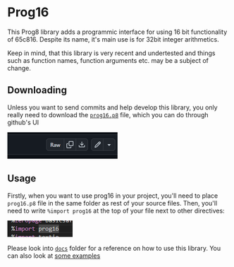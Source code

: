 # Prog16
This Prog8 library adds a programmic interface for using 16 bit functionality of 65c816. Despite its name, it's main use is for 32bit integer arithmetics.

Keep in mind, that this library is very recent and undertested and things such as function names, function arguments etc. may be a subject of change.

## Downloading
Unless you want to send commits and help develop this library, you only really need to download the [`prog16.p8`](./prog16.p8) file, which you can do through github's UI 

![download button](./docs/.rsc/dlbutton.png)

## Usage 
Firstly, when you want to use prog16 in your project, you'll need to place `prog16.p8` file in the same folder as rest of your source files. Then, you'll need to write `%import prog16` at the top of your file next to other directives:

![import directive](./docs/.rsc/import%20directive.png)

Please look into [`docs`](./docs/) folder for a reference on how to use this library. You can also look at [some examples](./examples/)